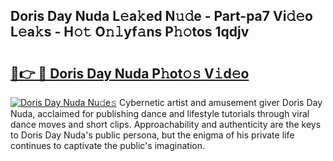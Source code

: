 ## Doris Day Nuda L𝚎a𝚔ed N𝚞𝚍e - Part-pa7 Vi𝚍𝚎o L𝚎a𝚔s - H𝚘𝚝 O𝚗𝚕yf𝚊ns P𝚑𝚘tos 1qdjv

# <h2><a href="http://kfcs8g.oniu.top/?m=Doris+Day+Nuda">🔗👉 🔴 Doris Day Nuda P𝚑ot𝚘𝚜 V𝚒d𝚎o</a></h2>

[![Doris Day Nuda Nu𝚍e𝚜](https://i.imgur.com/0qMVB7G.gif)](http://kfcs8g.oniu.top/?m=Doris+Day+Nuda)
Cybernetic artist and amusement giver Doris Day Nuda, acclaimed for publishing dance and lifestyle tutorials through viral dance moves and short clips. Approachability and authenticity are the keys to Doris Day Nuda's public persona, but the enigma of his private life continues to captivate the public's imagination.  
